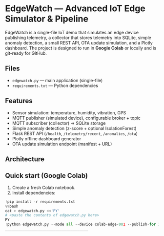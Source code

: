 # EdgeWatch — Advanced IoT Edge Simulator & Pipeline

EdgeWatch is a single-file IoT demo that simulates an edge device publishing telemetry, a collector that stores telemetry into SQLite, simple anomaly detection, a small REST API, OTA update simulation, and a Plotly dashboard. The project is designed to run in **Google Colab** or locally and is git-ready for GitHub.

## Files
- `edgewatch.py` — main application (single-file)
- `requirements.txt` — Python dependencies

## Features
- Sensor simulation: temperature, humidity, vibration, GPS
- MQTT publisher (simulated device), configurable broker + topic
- MQTT subscriber (collector) -> SQLite storage
- Simple anomaly detection (z-score + optional IsolationForest)
- Flask REST API (`/health`, `/telemetry/recent`, `/anomalies`, `/ota`)
- Plotly offline dashboard generator
- OTA update simulation endpoint (manifest + URL)

## Architecture

## Quick start (Google Colab)
1. Create a fresh Colab notebook.
2. Install dependencies:
```python
!pip install -r requirements.txt
%%bash
cat > edgewatch.py <<'PY'
# <paste the contents of edgewatch.py here>
PY
!python edgewatch.py --mode all --device colab-edge-001 --publish-for 120
______________________________________

